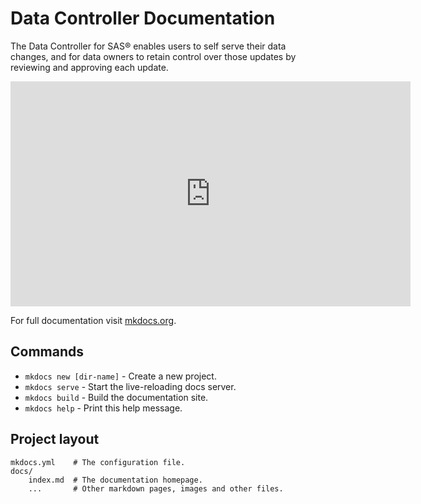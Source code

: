 # Data Controller Documentation

The Data Controller for SAS® enables users to self serve their data changes, and for data owners to retain control over those updates by reviewing and approving each update.

<iframe src="https://player.vimeo.com/video/277472582" width="640" height="360" frameborder="0" allowfullscreen></iframe>

For full documentation visit [mkdocs.org](http://mkdocs.org).

## Commands

* `mkdocs new [dir-name]` - Create a new project.
* `mkdocs serve` - Start the live-reloading docs server.
* `mkdocs build` - Build the documentation site.
* `mkdocs help` - Print this help message.

## Project layout

    mkdocs.yml    # The configuration file.
    docs/
        index.md  # The documentation homepage.
        ...       # Other markdown pages, images and other files.
